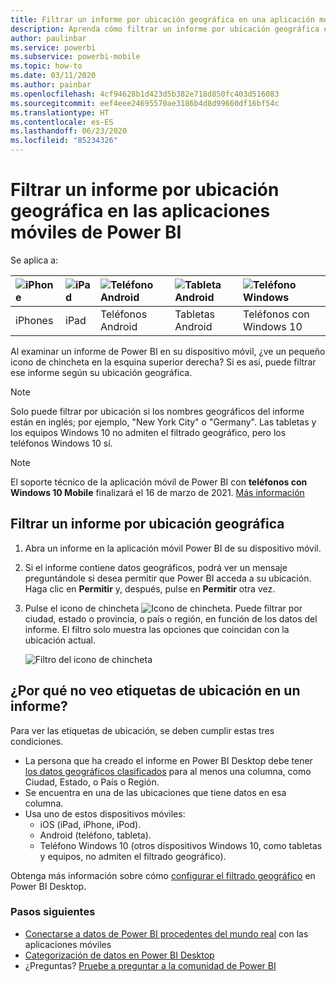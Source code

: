 ```yaml
---
title: Filtrar un informe por ubicación geográfica en una aplicación móvil de Power BI
description: Aprenda cómo filtrar un informe por ubicación geográfica en las aplicaciones móviles de Microsoft Power BI, si el propietario del informe estableció etiquetas geográficas.
author: paulinbar
ms.service: powerbi
ms.subservice: powerbi-mobile
ms.topic: how-to
ms.date: 03/11/2020
ms.author: painbar
ms.openlocfilehash: 4cf94628b1d423d5b382e718d850fc403d516083
ms.sourcegitcommit: eef4eee24695570ae3186b4d8d99660df16bf54c
ms.translationtype: HT
ms.contentlocale: es-ES
ms.lasthandoff: 06/23/2020
ms.locfileid: "85234326"
---
```

# <a name="filter-a-report-by-geographic-location-in-the-power-bi-mobile-apps"></a>Filtrar un informe por ubicación geográfica en las aplicaciones móviles de Power BI
Se aplica a:

| ![iPhone](./media/mobile-apps-geographic-filtering/iphone-logo-50-px.png) | ![iPad](./media/mobile-apps-geographic-filtering/ipad-logo-50-px.png) | ![Teléfono Android](./media/mobile-apps-geographic-filtering/android-phone-logo-50-px.png) | ![Tableta Android](./media/mobile-apps-view-dashboard/android-tablet-logo-50-px.png) | ![Teléfono Windows](./media/mobile-apps-geographic-filtering/win-10-logo-50-px.png) |
|:--- |:--- |:--- |:--- |:--- |
| iPhones |iPad |Teléfonos Android |Tabletas Android |Teléfonos con Windows 10 |

Al examinar un informe de Power BI en su dispositivo móvil, ¿ve un pequeño icono de chincheta en la esquina superior derecha? Si es así, puede filtrar ese informe según su ubicación geográfica.

> [!NOTE]
> Solo puede filtrar por ubicación si los nombres geográficos del informe están en inglés; por ejemplo, "New York City" o "Germany". Las tabletas y los equipos Windows 10 no admiten el filtrado geográfico, pero los teléfonos Windows 10 sí.

>[!NOTE]
>El soporte técnico de la aplicación móvil de Power BI con **teléfonos con Windows 10 Mobile** finalizará el 16 de marzo de 2021. [Más información](https://go.microsoft.com/fwlink/?linkid=2121400)

## <a name="filter-your-report-by-your-geographic-location"></a>Filtrar un informe por ubicación geográfica
1. Abra un informe en la aplicación móvil Power BI de su dispositivo móvil.
2. Si el informe contiene datos geográficos, podrá ver un mensaje preguntándole si desea permitir que Power BI acceda a su ubicación. Haga clic en **Permitir** y, después, pulse en **Permitir** otra vez.
3. Pulse el icono de chincheta ![Icono de chincheta](./media/mobile-apps-geographic-filtering/power-bi-mobile-geo-icon.png). Puede filtrar por ciudad, estado o provincia, o país o región, en función de los datos del informe. El filtro solo muestra las opciones que coincidan con la ubicación actual.
   
    ![Filtro del icono de chincheta](./media/mobile-apps-geographic-filtering/power-bi-mobile-geo-map-set-filter.png)

## <a name="why-dont-i-see-location-tags-on-a-report"></a>¿Por qué no veo etiquetas de ubicación en un informe?
Para ver las etiquetas de ubicación, se deben cumplir estas tres condiciones. 

* La persona que ha creado el informe en Power BI Desktop debe tener [los datos geográficos clasificados](../../transform-model/desktop-mobile-geofiltering.md) para al menos una columna, como Ciudad, Estado, o País o Región.
* Se encuentra en una de las ubicaciones que tiene datos en esa columna.
* Usa uno de estos dispositivos móviles:
  * iOS (iPad, iPhone, iPod).
  * Android (teléfono, tableta).
  * Teléfono Windows 10 (otros dispositivos Windows 10, como tabletas y equipos, no admiten el filtrado geográfico).

Obtenga más información sobre cómo [configurar el filtrado geográfico](../../transform-model/desktop-mobile-geofiltering.md) en Power BI Desktop.

### <a name="next-steps"></a>Pasos siguientes
* [Conectarse a datos de Power BI procedentes del mundo real](mobile-apps-data-in-real-world-context.md) con las aplicaciones móviles
* [Categorización de datos en Power BI Desktop](../../transform-model/desktop-data-categorization.md) 
* ¿Preguntas? [Pruebe a preguntar a la comunidad de Power BI](https://community.powerbi.com/)
